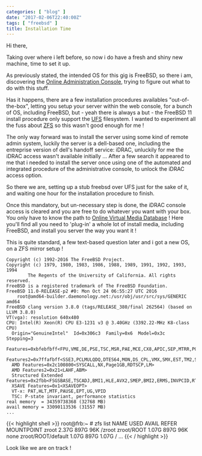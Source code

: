 ```yaml
---
categories: [ "blog" ]
date: "2017-02-06T22:40:00Z"
tags: [ "freebsd" ]
title: Installation Time
---
```


Hi there,

Taking over where i left before, so now i do have a fresh and shiny new machine, time to set it up.

As previously stated, the intended OS for this gig is FreeBSD, so there i am, discovering the [Online Administration Console][online-console], trying to figure out what to do with this stuff.

Has it happens, there are a few installation procedures availables "out-of-the-box", letting you setup your server within the web console, for a bunch of OS, including FreeBSD, but - yeah there is always a but - the FreeBSD 11 install procedure only support the [UFS][freebsd-ufs] filesystem. I wanted to experiment all the fuss about [ZFS][freebsd-zfs] so this wasn't good enough for me !

The only way forward was to install the server using some kind of remote admin system, luckily the server is a dell-based one, including the entreprise version of dell's handoff service: iDRAC, unluckily for me the iDRAC access wasn't available initially ... After a few search it appeared to me that i needed to install the server once using one of the automated and integrated procedure of the administrative console, to unlock the iDRAC access option.

So there we are, setting up a stub freebsd over UFS just for the sake of it, and waiting one hour for the installation procedure to finish.

Once this mandatory, but un-necessary step is done, the iDRAC console access is cleared and you are free to do whatever you want with your box. You only have to know the path to [Online Virtual Media Database][online-virtualmedia] ! Here you'll find all you need to 'plug-in' a whole lot of install media, including FreeBSD, and install you server the way you want it !

This is quite standard, a few text-based question later and i got a new OS, on a ZFS mirror setup !

```pre
Copyright (c) 1992-2016 The FreeBSD Project.
Copyright (c) 1979, 1980, 1983, 1986, 1988, 1989, 1991, 1992, 1993, 1994
        The Regents of the University of California. All rights reserved.
FreeBSD is a registered trademark of The FreeBSD Foundation.
FreeBSD 11.0-RELEASE-p2 #0: Mon Oct 24 06:55:27 UTC 2016
    root@amd64-builder.daemonology.net:/usr/obj/usr/src/sys/GENERIC amd64                                                                                                                                                                     FreeBSD clang version 3.8.0 (tags/RELEASE_380/final 262564) (based on LLVM 3.8.0)                                                                                                                                                             VT(vga): resolution 640x480
CPU: Intel(R) Xeon(R) CPU E3-1231 v3 @ 3.40GHz (3392.22-MHz K8-class CPU)
  Origin="GenuineIntel"  Id=0x306c3  Family=0x6  Model=0x3c  Stepping=3
  Features=0xbfebfbff<FPU,VME,DE,PSE,TSC,MSR,PAE,MCE,CX8,APIC,SEP,MTRR,PGE,MCA,CMOV,PAT,PSE36,CLFLUSH,DTS,ACPI,MMX,FXSR,SSE,SSE2,SS,HTT,TM,PBE>
  Features2=0x7ffafbff<SSE3,PCLMULQDQ,DTES64,MON,DS_CPL,VMX,SMX,EST,TM2,SSSE3,SDBG,FMA,CX16,xTPR,PDCM,PCID,SSE4.1,SSE4.2,x2APIC,MOVBE,POPCNT,TSCDLT,AESNI,XSAVE,OSXSAVE,AVX,F16C,RDRAND>
  AMD Features=0x2c100800<SYSCALL,NX,Page1GB,RDTSCP,LM>
  AMD Features2=0x21<LAHF,ABM>
  Structured Extended Features=0x2fbb<FSGSBASE,TSCADJ,BMI1,HLE,AVX2,SMEP,BMI2,ERMS,INVPCID,RTM,NFPUSG>
  XSAVE Features=0x1<XSAVEOPT>
  VT-x: PAT,HLT,MTF,PAUSE,EPT,UG,VPID
  TSC: P-state invariant, performance statistics
real memory  = 34359738368 (32768 MB)
avail memory = 33090113536 (31557 MB)
...
```

{{< highlight shell >}}
root@frb:~ # zfs list
NAME                    USED  AVAIL  REFER  MOUNTPOINT
zroot                  2.37G   897G    96K  /zroot
zroot/ROOT             1.07G   897G    96K  none
zroot/ROOT/default     1.07G   897G  1.07G  /
...
{{< / highlight >}}

Look like we are on track !

[online-virtualmedia]: https://virtualmedia.online.net/
[online-console]: https://console.online.net/
[freebsd-ufs]: https://en.wikipedia.org/wiki/Unix_File_System
[freebsd-zfs]: https://www.freebsd.org/doc/handbook/zfs.html
